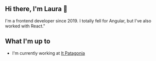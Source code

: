 ## Hi there, I'm Laura 👋
I'm a frontend developer since 2019. I totally fell for Angular, but I've also worked with React."

## What I'm up to
- I'm currently working at [It Patagonia](https://www.itpatagonia.com)

